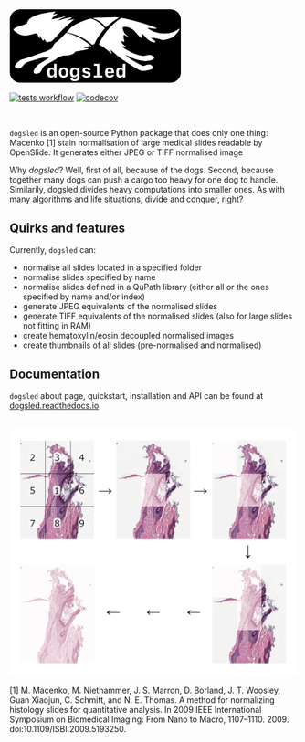 <img src="https://github.com/RhDm/dogsled/blob/main/docs/source/_static/dogsled_logo.svg" width="300">

<br>

[![tests workflow](https://github.com/RhDm/dogsled/actions/workflows/main.yml/badge.svg)](https://github.com/RhDm/dogsled/actions/workflows/main.yml)
[![codecov](https://codecov.io/gh/RhDm/dogsled/branch/main/graph/badge.svg?token=WMIQ6MD1UK)](https://codecov.io/gh/RhDm/dogsled)

<br>

`dogsled` is an open-source Python package that does only one thing: Macenko [1] stain normalisation of large medical slides readable by OpenSlide. It generates either JPEG or TIFF normalised image


Why *dogsled*? Well, first of all, because of the dogs. Second, because together many dogs can push a cargo too heavy for one dog to handle. Similarily, dogsled divides heavy computations into smaller ones. As with many algorithms and life situations, divide and conquer, right?

## Quirks and features

Currently, `dogsled` can:
- normalise all slides located in a specified folder
- normalise slides specified by name
- normalise slides defined in a QuPath library (either all or the ones specified by name and/or index)
- generate JPEG equivalents of the normalised slides
- generate TIFF equivalents of the normalised slides (also for large slides not fitting in RAM)
- create hematoxylin/eosin decoupled normalised images
- create thumbnails of all slides (pre-normalised and normalised)

## Documentation
`dogsled` about page, quickstart, installation and API can be found at [dogsled.readthedocs.io](LINK_HERE)

<br>

<img src="https://github.com/RhDm/dogsled/blob/main/docs/source/_static/graph.jpeg" width="800">

<br>

[1] M. Macenko, M. Niethammer, J. S. Marron, D. Borland, J. T. Woosley, Guan Xiaojun, C. Schmitt, and N. E. Thomas. A method for normalizing histology slides for quantitative analysis. In 2009 IEEE International Symposium on Biomedical Imaging: From Nano to Macro, 1107–1110. 2009. doi:10.1109/ISBI.2009.5193250.
